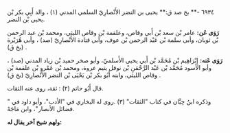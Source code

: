 ٦٩٣٤ -** بخ صد ق:** يحيى بن النضر الأَنْصارِيّ السلمي المدني (١) ، والد أَبِي بكر بْن يحيى بْن النضر.

**رَوَى عَن:** عامر بْن سعد بْن أَبي وقاص، وعلقمة بْن وقاص الليثي، ومحمد بْن عبد الرحمن بْن ثوبان، وأبي سلمة بْن عَبْد الرحمن بْن عوف، وأبي قتادة الأَنْصارِيّ (صد) ، وأبي هُرَيْرة (بخ ق) .

**رَوَى عَنه:** إِبْرَاهِيم بْن مُحَمَّد بْن أَبي يحيى الأَسلميّ، وأبو صخر حميد بْن زياد المدني (صد) ، وأبو الأسود مُحَمَّد بْن عَبْد الرَّحْمَنِ بْن نوفل يتيم عروة، ومحمد بْن عَمْرو بْن علقمة بْن وقاص الليثي، وابنه أَبُو بكر بْن يَحْيَى بْن النضر الأَنْصارِيّ (بخ ق) .

قال أَبُو حاتم (٢) : ثقة، روى عنه الثقات.

وذكره ابنُ حِبَّان في كتاب "الثقات" (٣) .روى له البخاري في "الأدب"، وأبو داود في " فضائل الأنصار"، وابن مَاجَهْ.

**ولهم شيخ آخر يقال له:**